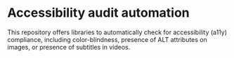 # Accessibility audit automation
This repository offers libraries to automatically check for accessibility (a11y) compliance, including color-blindness, presence of ALT attributes on images, or presence of subtitles in videos.
